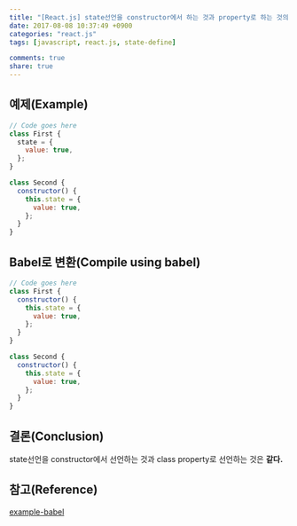 ```yaml
---
title: "[React.js] state선언을 constructor에서 하는 것과 property로 하는 것의 차이(Difference to define state in constructor or using property)"
date: 2017-08-08 10:37:49 +0900
categories: "react.js"
tags: [javascript, react.js, state-define]

comments: true
share: true
---
```


## 예제(Example)

```js
// Code goes here
class First {
  state = {
    value: true,
  };
}

class Second {
  constructor() {
    this.state = {
      value: true,
    };
  }
}
```

## Babel로 변환(Compile using babel)

```js
// Code goes here
class First {
  constructor() {
    this.state = {
      value: true,
    };
  }
}

class Second {
  constructor() {
    this.state = {
      value: true,
    };
  }
}
```

## 결론(Conclusion)

state선언을 constructor에서 선언하는 것과 class property로 선언하는 것은 **같다.**

## 참고(Reference)

[example-babel](https://babeljs.io/repl/#?babili=false&evaluate=true&lineWrap=false&presets=react%2Cstage-0&targets=&browsers=&builtIns=false&debug=false&code_lz=PTAEGEHsBMFNQOaVgZ1AC1gJ1gKAMYA2AhimgGICWWKALqAN66ih3G3wC8jzLoAbsUIBXWAC5QtLKN4BfXLIDcuAiTKgAyrHyQAdtB4sduutPy1IWUAAoAlIb610lFADo2HUNyZ8-gkeKS0ni-SnIKykA&experimental=false&loose=false&spec=false)
